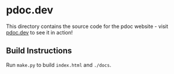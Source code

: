 # pdoc.dev

This directory contains the source code for the pdoc website - visit [pdoc.dev](https://pdoc.dev/) to see it in action!

## Build Instructions

Run `make.py` to build `index.html` and `./docs`.
